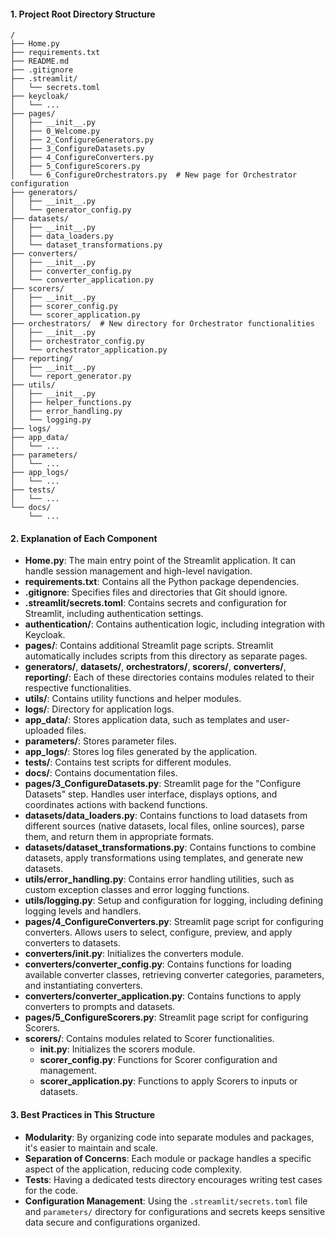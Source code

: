 #### **1. Project Root Directory Structure**
```
/
├── Home.py
├── requirements.txt
├── README.md
├── .gitignore
├── .streamlit/
│   └── secrets.toml
├── keycloak/
│   └── ...
├── pages/
│   ├── __init__.py
│   ├── 0_Welcome.py
│   ├── 2_ConfigureGenerators.py
│   ├── 3_ConfigureDatasets.py
│   ├── 4_ConfigureConverters.py
│   ├── 5_ConfigureScorers.py
│   └── 6_ConfigureOrchestrators.py  # New page for Orchestrator configuration
├── generators/
│   ├── __init__.py
│   └── generator_config.py
├── datasets/
│   ├── __init__.py
│   ├── data_loaders.py
│   └── dataset_transformations.py
├── converters/
│   ├── __init__.py
│   ├── converter_config.py
│   └── converter_application.py
├── scorers/
│   ├── __init__.py
│   ├── scorer_config.py
│   └── scorer_application.py
├── orchestrators/  # New directory for Orchestrator functionalities
│   ├── __init__.py
│   ├── orchestrator_config.py
│   └── orchestrator_application.py
├── reporting/
│   ├── __init__.py
│   └── report_generator.py
├── utils/
│   ├── __init__.py
│   ├── helper_functions.py
│   ├── error_handling.py
│   └── logging.py
├── logs/
├── app_data/
│   └── ...
├── parameters/
│   └── ...
├── app_logs/
│   └── ...
├── tests/
│   └── ...
└── docs/
    └── ...
```

#### **2. Explanation of Each Component**
- **Home.py**: The main entry point of the Streamlit application. It can handle session management and high-level navigation.
- **requirements.txt**: Contains all the Python package dependencies.
- **.gitignore**: Specifies files and directories that Git should ignore.
- **.streamlit/secrets.toml**: Contains secrets and configuration for Streamlit, including authentication settings.
- **authentication/**: Contains authentication logic, including integration with Keycloak.
- **pages/**: Contains additional Streamlit page scripts. Streamlit automatically includes scripts from this directory as separate pages.
- **generators/**, **datasets/**, **orchestrators/**, **scorers/**, **converters/**, **reporting/**: Each of these directories contains modules related to their respective functionalities.
- **utils/**: Contains utility functions and helper modules.
- **logs/**: Directory for application logs.
- **app_data/**: Stores application data, such as templates and user-uploaded files.
- **parameters/**: Stores parameter files.
- **app_logs/**: Stores log files generated by the application.
- **tests/**: Contains test scripts for different modules.
- **docs/**: Contains documentation files.
- **pages/3_ConfigureDatasets.py**: Streamlit page for the "Configure Datasets" step. Handles user interface, displays options, and coordinates actions with backend functions.
- **datasets/data_loaders.py**: Contains functions to load datasets from different sources (native datasets, local files, online sources), parse them, and return them in appropriate formats.
- **datasets/dataset_transformations.py**: Contains functions to combine datasets, apply transformations using templates, and generate new datasets.
- **utils/error_handling.py**: Contains error handling utilities, such as custom exception classes and error logging functions.
- **utils/logging.py**: Setup and configuration for logging, including defining logging levels and handlers.
- **pages/4_ConfigureConverters.py**: Streamlit page script for configuring converters. Allows users to select, configure, preview, and apply converters to datasets.
- **converters/__init__.py**: Initializes the converters module.
- **converters/converter_config.py**: Contains functions for loading available converter classes, retrieving converter categories, parameters, and instantiating converters.
- **converters/converter_application.py**: Contains functions to apply converters to prompts and datasets.
- **pages/5_ConfigureScorers.py**: Streamlit page script for configuring Scorers.
- **scorers/**: Contains modules related to Scorer functionalities.
  - **__init__.py**: Initializes the scorers module.
  - **scorer_config.py**: Functions for Scorer configuration and management.
  - **scorer_application.py**: Functions to apply Scorers to inputs or datasets.
  

#### **3. Best Practices in This Structure**
- **Modularity**: By organizing code into separate modules and packages, it's easier to maintain and scale.
- **Separation of Concerns**: Each module or package handles a specific aspect of the application, reducing code complexity.
- **Tests**: Having a dedicated tests directory encourages writing test cases for the code.
- **Configuration Management**: Using the `.streamlit/secrets.toml` file and `parameters/` directory for configurations and secrets keeps sensitive data secure and configurations organized.
